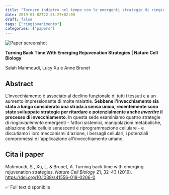 ```yaml
---
title: "Tornare indietro nel tempo con le emergenti strategie di ringiovanimento | Nature Cell Biology"
date: 2019-01-02T22:31:27+02:00
draft: false
tags: ["ringiovanimento"]
categories: ["papers"]
---
```


![Paper screenshot](/rjevolution/images/papers/aging-turning-back-time.png)

**Turning Back Time With Emerging Rejuvenation Strategies | Nature Cell Biology**

Salah Mahmoudi, Lucy Xu e Anne Brunet

## Abstract

L'invecchiamento è associato al declino funzionale di tutti i tessuti e a un aumento impressionante di molte malattie. **Sebbene l'invecchiamento sia stato a lungo considerato una strada a senso unico, recentemente sono state sviluppate strategie per ritardare e potenzialmente anche *invertire* il processo di invecchiamento**. In questa sede esaminiamo quattro strategie di *ringiovanimento* emergenti - fattori sistemici, manipolazioni metaboliche, ablazione delle cellule senescenti e riprogrammazione cellulare - e discutiamo i loro meccanismi d'azione, i bersagli cellulari, i potenziali compromessi e l'applicazione all'invecchiamento umano.

## Cita il paper

Mahmoudi, S., Xu, L. & Brunet, A. Turning back time with emerging rejuvenation strategies. _Nature Cell Biology_ 21, 32–43 (2019). https://doi.org/10.1038/s41556-018-0206-0

✅ Full text disponibile
